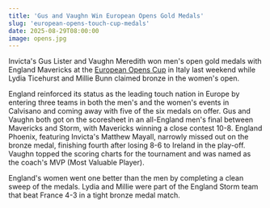 ```yaml
---
title: 'Gus and Vaughn Win European Opens Gold Medals'
slug: 'european-opens-touch-cup-medals'
date: 2025-08-29T08:00:00
image: opens.jpg
---
```

Invicta's Gus Lister and Vaughn Meredith won men's open gold medals with England Mavericks at the
[European Opens Cup](https://internationaltouch.org/events/other-events/european-opens-cup-2025/)
in Italy last weekend while Lydia Ticehurst and Millie Bunn claimed bronze in the women's open.
<!--more-->
England reinforced its status as the leading touch nation in Europe by entering three teams in both
the men's and the women's events in Calvisano and coming away with five of the six medals on offer.
Gus and Vaughn both got on the scoresheet in an all-England men's final between Mavericks and Storm,
with Mavericks winning a close contest 10-8. England Phoenix, featuring Invicta's Matthew Mayall,
narrowly missed out on the bronze medal, finishing fourth after losing 8-6 to Ireland in the play-off.
Vaughn topped the scoring charts for the tournament and was named as the coach's MVP (Most Valuable
Player).

England's women went one better than the men by completing a clean sweep of the medals. Lydia and
Millie were part of the England Storm team that beat France 4-3 in a tight bronze medal match.
